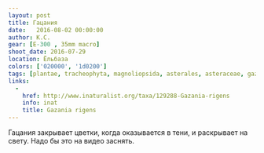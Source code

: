 ```yaml
---
layout: post
title: Гацания
date:   2016-08-02 00:00:00
author: К.С.
gear: [E-300 , 35mm macro]
shoot_date: 2016-07-29
location: Ёльбаза
colors: ['020000', '1d0200']
tags: [plantae, tracheophyta, magnoliopsida, asterales, asteraceae, gazania, gazania rigens]
links:
  -
    href: http://www.inaturalist.org/taxa/129288-Gazania-rigens
    info: inat
    title: Gazania rigens
---
```


Гацания закрывает цветки, когда оказывается в тени, и раскрывает на свету. Надо бы это на видео заснять.
